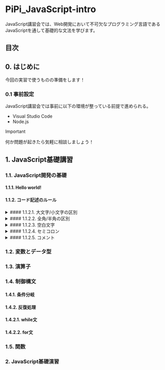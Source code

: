 # PiPi_JavaScript-intro

JavaScript講習会では、Web開発において不可欠なプログラミング言語であるJavaScriptを通して基礎的な文法を学びます。  

## 目次

## 0. はじめに
今回の実習で使うものの準備をします！
### 0.1 事前設定
JavaScript講習会では事前に以下の環境が整っている前提で進められる。
 - Visual Studio Code
 - Node.js

> [!IMPORTANT]
> 何か問題が起きたら気軽に相談しましょう！

## 1. JavaScript基礎講習

### 1.1. JavaScript開発の基礎

#### 1.1.1. Hello world!

#### 1.1.2. コード記述のルール

<details><summary>#### 1.1.2.1. 大文字/小文字の区別</summary>

#WRITE ME!!
</details>

<details><summary>#### 1.1.2.2. 全角/半角の区別</summary>

#WRITE ME!!
</details>

<details><summary>#### 1.1.2.3. 空白文字</summary>

#WRITE ME!!
</details>

<details><summary>#### 1.1.2.4. セミコロン</summary>

#WRITE ME!!
</details>

<details><summary>#### 1.1.2.5. コメント</summary>

#WRITE ME!!
</details>

### 1.2. 変数とデータ型

### 1.3. 演算子

### 1.4. 制御構文

#### 1.4.1. 条件分岐

#### 1.4.2. 反復処理

#### 1.4.2.1. while文

#### 1.4.2.2. for文

### 1.5. 関数

### 2. JavaScript基礎演習
